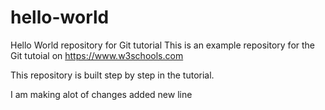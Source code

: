 # hello-world
Hello World repository for Git tutorial
This is an example repository for the Git tutoial on https://www.w3schools.com

This repository is built step by step in the tutorial.

I am making alot of changes
 added new line
 